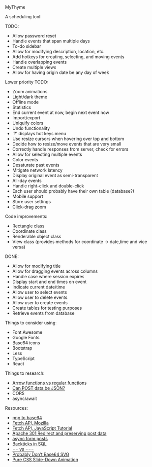 MyThyme

A scheduling tool

TODO:

- Allow password reset
- Handle events that span multiple days
- To-do sidebar
- Allow for modifying description, location, etc.
- Add hotkeys for creating, selecting, and moving events
- Handle overlapping events
- Create multiple views
- Allow for having origin date be any day of week

Lower priority TODO:

- Zoom animations
- Light/dark theme
- Offline mode
- Statistics
- End current event at now, begin next event now
- Import/export
- Uniquify colors
- Undo functionality
- '?' displays hot keys menu
- Use resize cursors when hovering over top and bottom
- Decide how to resize/move events that are very small
- Correctly handle responses from server, check for errors
- Allow for selecting multiple events
- Color events
- Desaturate past events
- Mitigate network latency
- Display original event as semi-transparent
- All-day events
- Handle right-click and double-click
- Each user should probably have their own table (database?)
- Mobile support
- Store user settings
- Click-drag zoom

Code improvements:

- Rectangle class
- Coordinate class
- Renderable object class
- View class (provides methods for coordinate -> date,time and vice versa)

DONE:

- Allow for modifying title
- Allow for dragging events across columns
- Handle case where session expires
- Display start and end times on event
- Indicate current date/time
- Allow user to select events
- Allow user to delete events
- Allow user to create events
- Create tables for testing purposes
- Retrieve events from database

Things to consider using:

- Font Awesome
- Google Fonts
- Base64 icons
- Bootstrap
- Less
- TypeScript
- React

Things to research:

- [Arrow functions vs regular functions](https://medium.com/swlh/javascript-arrow-functions-vs-regular-functions-5ec4a9076796)
- [Can POST data be JSON?](https://www.geeksforgeeks.org/how-to-receive-json-post-with-php/)
- CORS
- async/await

Resources:

- [png to base64](https://onlinepngtools.com/convert-png-to-base64)
- [Fetch API, Mozilla](https://developer.mozilla.org/en-US/docs/Web/API/Fetch_API/Using_Fetch)
- [Fetch API, JavaScript Tutorial](https://www.javascripttutorial.net/javascript-fetch-api/)
- [Apache 301 Redirect and preserving post data](https://stackoverflow.com/questions/13628831/apache-301-redirect-and-preserving-post-data)
- [async form posts](https://pqina.nl/blog/async-form-posts-with-a-couple-lines-of-vanilla-javascript/)
- [Backticks in SQL](https://chartio.com/learn/sql-tips/single-double-quote-and-backticks-in-mysql-queries/)
- [== vs ===](https://stackoverflow.com/questions/6003884/how-do-i-check-for-null-values-in-javascript)
- [Probably Don’t Base64 SVG](https://css-tricks.com/probably-dont-base64-svg/)
- [Pure CSS Slide-Down Animation](https://dzone.com/articles/pure-css-slide-down-animation-1)
